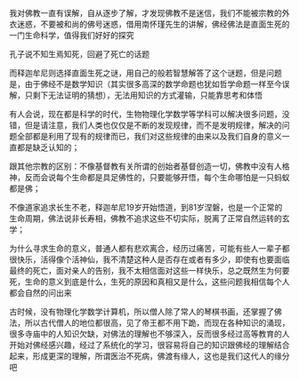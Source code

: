 我对佛教一直有误解，自从逐步了解，才发现佛教不是迷信，我们不能被宗教的外衣迷惑，不要被和尚的佛号迷惑，借用南怀瑾先生的讲解，佛经佛法是直面生死的一门生命科学，值得我们好好的探究

孔子说不知生焉知死，回避了死亡的话题

而释迦牟尼则选择直面生死之谜，用自己的般若智慧解答了这个谜题，但是问题是，由于佛经不是数学知识（其实很多高深的数学命题也犹如哲学命题一样至今误解，只剩下无法证明的猜想），无法用知识的方式灌输，只能靠思考和体悟

有人会说，现在都是科学的时代，生物物理化学数学等学科可以解决很多问题，没错，但是请注意，我们人类也仅仅是不断的发现规律，而不是发明规律，解决的问题全部都是利用了现有的规律而已，我们对这些规律的由来以及我们自身的意义一直都是缺乏认知的；

跟其他宗教的区别：不像基督教有关所谓的创始者基督创造一切，佛教中没有人格神，反而会说每个生命都是具足佛性的，只要能够开悟，每个生命哪怕是一只蚂蚁都是佛；

不像道家追求长生不老，释迦牟尼19岁开始悟道，到81岁涅磐，也是一个正常的生命周期，佛法说非长寿相，佛教不追求这些不切实际，脱离了正常自然运转的玄学；

为什么寻求生命的意义，普通人都有悲欢离合，经历过痛苦，可能有些人一辈子都很快乐，活得像个活神仙，我不清楚这种人是否存在或者有多少，即使有也要面临最终的死亡，面对亲人的告别，我不太相信面对这些一样快乐，总之既然生为何要死，生命的意义到底是什么，生死的原因和真相又是什么，这些问题我相信每个人都会自然的问出来

古时候，没有物理化学数学计算机，所以僧人除了常人的琴棋书画，还掌握了佛法，所以古代僧人的地位都很高，见了帝王都不用下跪，而现在各种知识的涌现，很多寺庙中的人知识欠缺，对佛法的理解也不够深入，反而很多经过高等教育的人开始对佛经感兴趣，经过了系统化的学习，很容易将自己的知识跟佛经的理解结合起来，形成更深的理解，所谓医治不死病，佛渡有缘人，这也是我们这代人的缘分吧





